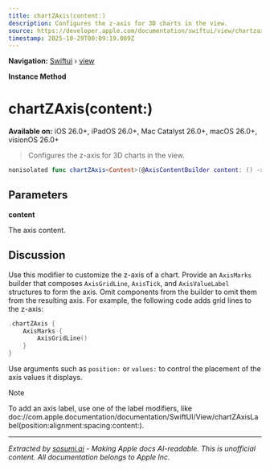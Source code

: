 ```yaml
---
title: chartZAxis(content:)
description: Configures the z-axis for 3D charts in the view.
source: https://developer.apple.com/documentation/swiftui/view/chartzaxis(content:)
timestamp: 2025-10-29T00:09:19.089Z
---
```


**Navigation:** [Swiftui](/documentation/swiftui) › [view](/documentation/swiftui/view)

**Instance Method**

# chartZAxis(content:)

**Available on:** iOS 26.0+, iPadOS 26.0+, Mac Catalyst 26.0+, macOS 26.0+, visionOS 26.0+

> Configures the z-axis for 3D charts in the view.

```swift
nonisolated func chartZAxis<Content>(@AxisContentBuilder content: () -> Content) -> some View where Content : AxisContent
```

## Parameters

**content**

The axis content.



## Discussion

Use this modifier to customize the z-axis of a chart. Provide an `AxisMarks` builder that composes `AxisGridLine`, `AxisTick`, and `AxisValueLabel` structures to form the axis. Omit components from the builder to omit them from the resulting axis. For example, the following code adds grid lines to the z-axis:

```swift
.chartZAxis {
    AxisMarks {
        AxisGridLine()
    }
}
```

Use arguments such as `position:` or `values:` to control the placement of the axis values it displays.

> [!NOTE]
> To add an axis label, use one of the label modifiers, like doc://com.apple.documentation/documentation/SwiftUI/View/chartZAxisLabel(position:alignment:spacing:content:).

---

*Extracted by [sosumi.ai](https://sosumi.ai) - Making Apple docs AI-readable.*
*This is unofficial content. All documentation belongs to Apple Inc.*
